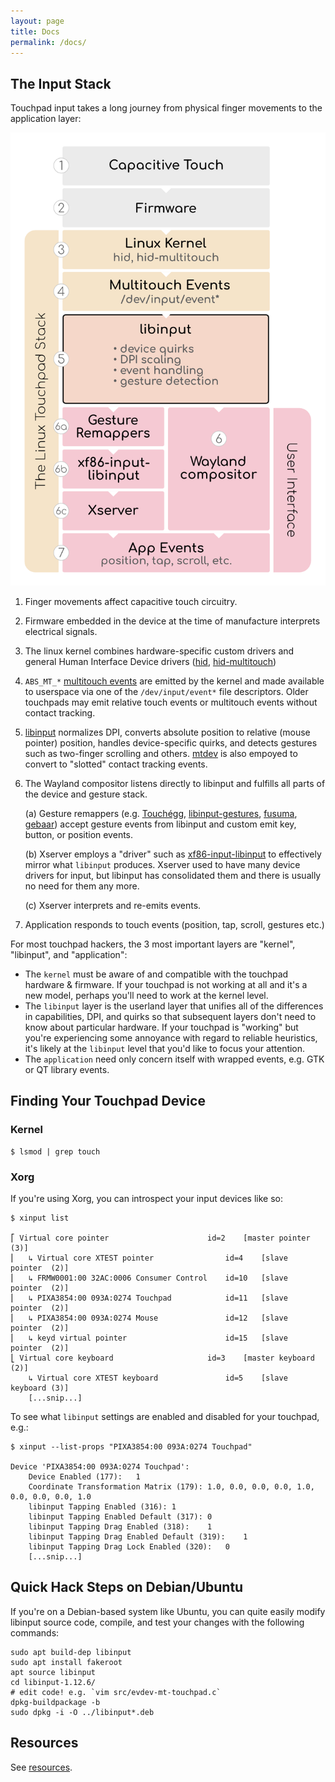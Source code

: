 ```yaml
---
layout: page
title: Docs
permalink: /docs/
---
```


## The Input Stack

Touchpad input takes a long journey from physical finger movements to the application layer:

<div class="img-centered img-large">
    <img src="/assets/images/touchpad-stack.png">
</div>

1. Finger movements affect capacitive touch circuitry.
2. Firmware embedded in the device at the time of manufacture interprets electrical signals.
3. The linux kernel combines hardware-specific custom drivers and general Human Interface Device drivers ([hid](https://github.com/torvalds/linux/tree/master/drivers/hid), [hid-multitouch](https://github.com/torvalds/linux/blob/master/drivers/hid/hid-multitouch.c))
4. `ABS_MT_*` [multitouch events](https://github.com/torvalds/linux/blob/master/include/uapi/linux/input-event-codes.h) are emitted by the kernel and made available to userspace via one of the `/dev/input/event*` file descriptors. Older touchpads may emit relative touch events or multitouch events without contact tracking.
5. [libinput](https://gitlab.freedesktop.org/libinput/libinput) normalizes DPI, converts absolute position to relative (mouse pointer) position, handles device-specific quirks, and detects gestures such as two-finger scrolling and others. [mtdev](http://bitmath.org/code/mtdev/) is also empoyed to convert to "slotted" contact tracking events.
6. The Wayland compositor listens directly to libinput and fulfills all parts of the device and gesture stack.

    (a) Gesture remappers (e.g. [Touchégg](https://github.com/JoseExposito/touchegg), [libinput-gestures](https://github.com/bulletmark/libinput-gestures), [fusuma](https://github.com/iberianpig/fusuma), [gebaar](https://github.com/Coffee2CodeNL/gebaar-libinput)) accept gesture events from libinput and custom emit key, button, or position events.

    (b) Xserver employs a "driver" such as [xf86-input-libinput](https://gitlab.freedesktop.org/xorg/driver/xf86-input-libinput) to effectively mirror what `libinput` produces. Xserver used to have many device drivers for input, but libinput has consolidated them and there is usually no need for them any more.

    (c) Xserver interprets and re-emits events.
7. Application responds to touch events (position, tap, scroll, gestures etc.)

For most touchpad hackers, the 3 most important layers are "kernel", "libinput", and "application":

- The `kernel` must be aware of and compatible with the touchpad hardware & firmware. If your touchpad is not working at all and it's a new model, perhaps you'll need to work at the kernel level.
- The `libinput` layer is the userland layer that unifies all of the differences in capabilities, DPI, and quirks so that subsequent layers don't need to know about particular hardware. If your touchpad is "working" but you're experiencing some annoyance with regard to reliable heuristics, it's likely at the `libinput` level that you'd like to focus your attention.
- The `application` need only concern itself with wrapped events, e.g. GTK or QT library events.

## Finding Your Touchpad Device

### Kernel

    $ lsmod | grep touch

### Xorg

If you're using Xorg, you can introspect your input devices like so:

    $ xinput list

    ⎡ Virtual core pointer                    	id=2	[master pointer  (3)]
    ⎜   ↳ Virtual core XTEST pointer              	id=4	[slave  pointer  (2)]
    ⎜   ↳ FRMW0001:00 32AC:0006 Consumer Control  	id=10	[slave  pointer  (2)]
    ⎜   ↳ PIXA3854:00 093A:0274 Touchpad          	id=11	[slave  pointer  (2)]
    ⎜   ↳ PIXA3854:00 093A:0274 Mouse             	id=12	[slave  pointer  (2)]
    ⎜   ↳ keyd virtual pointer                    	id=15	[slave  pointer  (2)]
    ⎣ Virtual core keyboard                   	id=3	[master keyboard (2)]
        ↳ Virtual core XTEST keyboard             	id=5	[slave  keyboard (3)]
        [...snip...]


To see what `libinput` settings are enabled and disabled for your touchpad, e.g.:

    $ xinput --list-props "PIXA3854:00 093A:0274 Touchpad"

    Device 'PIXA3854:00 093A:0274 Touchpad':
        Device Enabled (177):	1
        Coordinate Transformation Matrix (179):	1.0, 0.0, 0.0, 0.0, 1.0, 0.0, 0.0, 0.0, 1.0
        libinput Tapping Enabled (316):	1
        libinput Tapping Enabled Default (317):	0
        libinput Tapping Drag Enabled (318):	1
        libinput Tapping Drag Enabled Default (319):	1
        libinput Tapping Drag Lock Enabled (320):	0
        [...snip...]



## Quick Hack Steps on Debian/Ubuntu

If you're on a Debian-based system like Ubuntu, you can quite easily modify libinput source code, compile, and test your changes with the following commands:

    sudo apt build-dep libinput
    sudo apt install fakeroot
    apt source libinput
    cd libinput-1.12.6/
    # edit code! e.g. `vim src/evdev-mt-touchpad.c`
    dpkg-buildpackage -b
    sudo dpkg -i -O ../libinput*.deb

## Resources

See <a href="{% link resources.markdown %}">resources</a>.